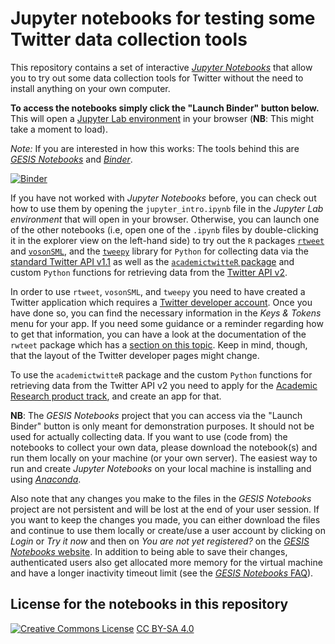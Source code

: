 # Jupyter notebooks for testing some Twitter data collection tools

This repository contains a set of interactive [*Jupyter Notebooks*](https://jupyter.org/) that allow you to try out some data collection tools for Twitter without the need to install anything on your own computer.

**To access the notebooks simply click the "Launch Binder" button below.** 
This will open a [Jupyter Lab environment](https://jupyterlab.readthedocs.io/en/stable/) in your browser (**NB**: This might take a moment to load).

*Note:* If you are interested in how this works: The tools behind this are [*GESIS Notebooks*](https://notebooks.gesis.org/) and [*Binder*](https://mybinder.org/).

[![Binder](https://notebooks.gesis.org/binder/badge_logo.svg)](https://notebooks.gesis.org/binder/v2/gh/jobreu/twitter-linking-workshop-2021/main?urlpath=lab)

If you have not worked with *Jupyter Notebooks* before, you can check out how to use them by opening the `jupyter_intro.ipynb` file in the *Jupyter Lab environment* that will open in your browser. Otherwise, you can launch one of the other notebooks (i.e, open one of the `.ipynb` files by double-clicking it in the explorer view on the left-hand side) to try out the `R` packages [`rtweet`](https://docs.ropensci.org/rtweet/) and [`vosonSML`](https://github.com/vosonlab/vosonSML), and the [`tweepy`](https://www.tweepy.org/) library for `Python` for collecting data via the [standard Twitter API v1.1](https://developer.twitter.com/en/docs/twitter-api/v1) as well as the [`academictwitteR` package](https://github.com/cjbarrie/academictwitteR) and custom `Python` functions for retrieving data from the [Twitter API v2](https://developer.twitter.com/en/docs/twitter-api/early-access).

In order to use `rtweet`, `vosonSML`, and `tweepy` you need to have created a Twitter application which requires a [Twitter developer account](https://developer.twitter.com/en/apply-for-access). Once you have done so, you can find the necessary information in the *Keys & Tokens* menu for your app. If you need some guidance or a reminder regarding how to get that information, you can have a look at the documentation of the `rwteet` package which has a [section on this topic](https://rtweet.info/articles/auth.html). Keep in mind, though, that the layout of the Twitter developer pages might change.

To use the `academictwitteR` package and the custom `Python` functions for retrieving data from the Twitter API v2 you need to apply for the [Academic Research product track](https://developer.twitter.com/en/solutions/academic-research/products-for-researchers), and create an app for that.

**NB**: The *GESIS Notebooks* project that you can access via the "Launch Binder" button is only meant for demonstration purposes. It should not be used for actually collecting data. If you want to use (code from) the notebooks to collect your own data, please download the notebook(s) and run them locally on your machine (or your own server). The easiest way to run and create *Jupyter Notebooks* on your local machine is installing and using [*Anaconda*](https://www.anaconda.com/products/individual).

Also note that any changes you make to the files in the *GESIS Notebooks* project are not persistent and will be lost at the end of your user session. If you want to keep the changes you made, you can either download the files and continue to use them locally or create/use a user account by clicking on *Login* or *Try it now* and then on *You are not yet registered?* on the [*GESIS Notebooks* website](https://notebooks.gesis.org/). In addition to being able to save their changes, authenticated users also get allocated more memory for the virtual machine and have a longer inactivity timeout limit (see the [*GESIS Notebooks* FAQ](https://notebooks.gesis.org/faq/)).

## License for the notebooks in this repository
[![Creative Commons License](https://i.creativecommons.org/l/by-sa/4.0/88x31.png)](http://creativecommons.org/licenses/by-sa/4.0/) [CC BY-SA 4.0](http://creativecommons.org/licenses/by-sa/4.0/)